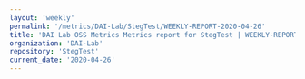 ```yaml
---
layout: 'weekly'
permalink: '/metrics/DAI-Lab/StegTest/WEEKLY-REPORT-2020-04-26'
title: 'DAI Lab OSS Metrics Metrics report for StegTest | WEEKLY-REPORT-2020-04-26'
organization: 'DAI-Lab'
repository: 'StegTest'
current_date: '2020-04-26'
---
```

